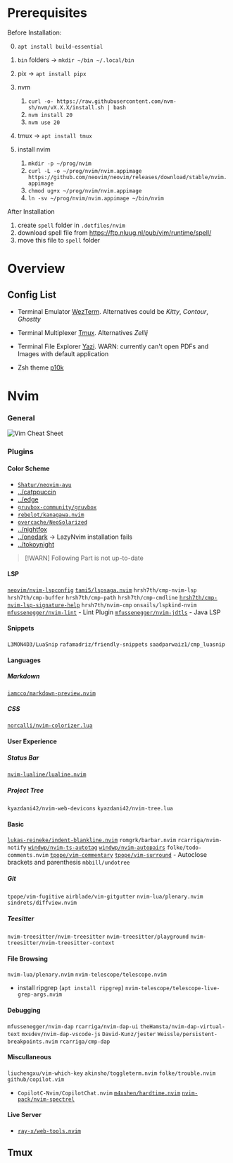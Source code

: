 # Prerequisites

Before Installation:


0. `apt install build-essential`
0. `bin` folders -> `mkdir ~/bin ~/.local/bin`

1. pix -> `apt install pipx`
2. nvm
    1. `curl -o- https://raw.githubusercontent.com/nvm-sh/nvm/vX.X.X/install.sh | bash`
    2. `nvm install 20`
    3. `nvm use 20`

3. tmux -> `apt install tmux`
4. install nvim
    1. `mkdir -p ~/prog/nvim`
    2. `curl -L -o ~/prog/nvim/nvim.appimage https://github.com/neovim/neovim/releases/download/stable/nvim.appimage`
    3. `chmod ug+x ~/prog/nvim/nvim.appimage`
    4. `ln -sv ~/prog/nvim/nvim.appimage ~/bin/nvim`

After Installation

1. create `spell` folder in `.dotfiles/nvim`
2. download spell file from https://ftp.nluug.nl/pub/vim/runtime/spell/
3. move this file to `spell` folder

# Overview

## Config List

- Terminal Emulator [WezTerm](https://wezfurlong.org/wezterm/index.html). Alternatives could be *Kitty*, *Contour*, *Ghostty*
- Terminal Multiplexer [Tmux](https://github.com/tmux/tmux/wiki). Alternatives *Zellij*
- Terminal File Explorer [Yazi](https://yazi-rs.github.io/). WARN: currently can't open PDFs and Images with default application

- Zsh theme [p10k](https://github.com/romkatv/powerlevel10k)


# Nvim


### General

![Vim Cheat Sheet](http://www.viemu.com/vi-vim-cheat-sheet.gif)

### Plugins

#### Color Scheme

- [`Shatur/neovim-ayu`](https://github.com/Shatur/neovim-ayu)
- [../catppuccin]()
- [../edge](..)
- [`gruvbox-community/gruvbox`](https://github.com/gruvbox-community/gruvbox)
- [`rebelot/kanagawa.nvim`](https://github.com/rebelot/kanagawa.nvim)
- [`overcache/NeoSolarized`](https://github.com/overcache/NeoSolarized)
- [../nightfox](...)
- [../onedark](...) -> LazyNvim installation fails
- [../tokoynight](..)

> [!WARN]
> Following Part is not up-to-date

#### LSP

[`neovim/nvim-lspconfig`]('https://github.com/neovim/nvim-lspconfig')
[`tami5/lspsaga.nvim`]('https://github.com/tami5/lspsaga.nvim')
`hrsh7th/cmp-nvim-lsp`
`hrsh7th/cmp-buffer`
`hrsh7th/cmp-path`
`hrsh7th/cmp-cmdline`
[`hrsh7th/cmp-nvim-lsp-signature-help`](https://github.com/hrsh7th/cmp-nvim-lsp-signature-help)
`hrsh7th/nvim-cmp`
`onsails/lspkind-nvim`
[`mfussenegger/nvim-lint`](https://github.com/mfussenegger/nvim-lint) - Lint Plugin
[`mfussenegger/nvim-jdtls`](https://github.com/mfussenegger/nvim-jdtls) - Java LSP

#### Snippets

`L3MON4D3/LuaSnip`
`rafamadriz/friendly-snippets`
`saadparwaiz1/cmp_luasnip`

#### Languages

##### Markdown

[`iamcco/markdown-preview.nvim`](https://github.com/iamcco/markdown-preview.nvim)
##### CSS

[`norcalli/nvim-colorizer.lua`](https://github.com/norcalli/nvim-colorizer.lua)

#### User Experience

##### Status Bar

[`nvim-lualine/lualine.nvim`](https://github.com/nvim-lualine/lualine.nvim)

##### Project Tree
`kyazdani42/nvim-web-devicons`
`kyazdani42/nvim-tree.lua`

#### Basic

[`lukas-reineke/indent-blankline.nvim`](https://github.com/lukas-reineke/indent-blankline.nvim)
`romgrk/barbar.nvim`
`rcarriga/nvim-notify`
[`windwp/nvim-ts-autotag`](https://github.com/nvim-ts-rainbow)
[`windwp/nvim-autopairs`](http://github.com/nvim-autopairs)
`folke/todo-comments.nvim`
[`tpope/vim-commentary`](https://github.com/tpope/vim-commentary)
[`tpope/vim-surround`](https://github.com/vim-surround) - Autoclose brackets and parenthesis
`mbbill/undotree`

##### Git

`tpope/vim-fugitive`
`airblade/vim-gitgutter`
`nvim-lua/plenary.nvim`
`sindrets/diffview.nvim`

##### Teesitter

`nvim-treesitter/nvim-treesitter`
`nvim-treesitter/playground`
`nvim-treesitter/nvim-treesitter-context`

#### File Browsing

`nvim-lua/plenary.nvim`
`nvim-telescope/telescope.nvim`
* install ripgrep (`apt install ripgrep`)
`nvim-telescope/telescope-live-grep-args.nvim`

#### Debugging

`mfussenegger/nvim-dap`
`rcarriga/nvim-dap-ui`
`theHamsta/nvim-dap-virtual-text`
`mxsdev/nvim-dap-vscode-js`
`David-Kunz/jester`
`Weissle/persistent-breakpoints.nvim`
`rcarriga/cmp-dap`

#### Miscullaneous

`liuchengxu/vim-which-key`
`akinsho/toggleterm.nvim`
`folke/trouble.nvim`
`github/copilot.vim`
* `CopilotC-Nvim/CopilotChat.nvim`
[`m4xshen/hardtime.nvim`](https://github.com/m4xshen/hardtime.nvim)
[`nvim-pack/nvim-spectrel`](https://github.com/nvim-pack/nvim-spectre)

#### Live Server
* [`ray-x/web-tools.nvim`](https://github.com/ray-x/web-tools.nvim)

## Tmux
